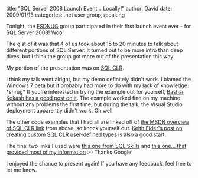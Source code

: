 
title: "SQL Server 2008 Launch Event&hellip; Locally!"
author: David
date: 2009/01/13
categories: .net user group;speaking

Tonight, the [FSDNUG](http://www.fsdnug.org) group participated in their first launch event ever - for SQL Server 2008! Woo! 

The gist of it was that 4 of us took about 15 to 20 minutes to talk about different portions of SQL Server. It turned out to be more intro than deep dives, but I think the group got more out of the presentation this way. 

My portion of the presentation was on [SQL CLR](http://msdn.microsoft.com/en-us/library/ms131089.aspx). 

I think my talk went alright, but my demo definitely didn't work. I blamed the Windows 7 beta but it probably had more to do with my lack of knowledge. \*shrug\* If you're interested in trying the example out for yourself, [Bashar Kokash has a good post on it](http://dotnetslackers.com/Community/blogs/basharkokash/archive/2008/06/04/sql-clr-overview.aspx). The example worked fine on my machine without any problems the first time, but during the talk, the Visual Studio deployment apparently didn't work. Oh well. 

The other code examples that I had all are linked off of [the MSDN overview of SQL CLR link](http://msdn.microsoft.com/en-us/library/ms131089.aspx) from above, so knock yourself out. [Keith Elder's post on creating custom SQL CLR user-defined types](http://www.keithelder.net/blog/archive/2007/10/29/Creating-Custom-SQL-CLR-UserDefined-Types.aspx) is also a good start. 

The final two links I used were [this one from SQL Skills](http://www.sqlskills.com/resources/Whitepapers/SQL%20Server%20DBA%20Guide%20to%20SQLCLR.htm) and [this one... that provided most of my information](http://www.google.com/search?hl=en&q=sqlclr) :-) Thanks Google!

I enjoyed the chance to present again! If you have any feedback, feel free to let me know.


